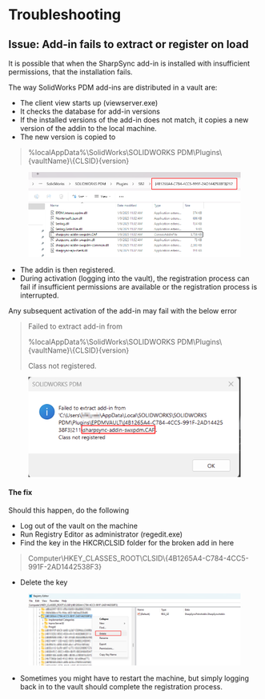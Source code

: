 # Troubleshooting

## **Issue: Add-in fails to extract or register on load**

It is possible that when the SharpSync add-in is installed with insufficient permissions, that the installation fails.

The way SolidWorks PDM add-ins are distributed in a vault are:

* The client view starts up (viewserver.exe)
* It checks the database for add-in versions
* If the installed versions of the add-in does not match, it copies a new version of the addin to the local machine.
* The new version is copied to&#x20;

> %localAppData%\SolidWorks\SOLIDWORKS PDM\Plugins\\{vaultName}\\{CLSID}{version}

<figure><img src="../../.gitbook/assets/image (34).png" alt=""><figcaption></figcaption></figure>

* The addin is then registered.
* During activation (logging into the vault), the registration process can fail if insufficient permissions are available or the registration process is interrupted.

Any subsequent activation of the add-in may fail with the below error

> Failed to extract add-in from&#x20;
>
> %localAppData%\SolidWorks\SOLIDWORKS PDM\Plugins\\{vaultName}\\{CLSID}{version}
>
> Class not registered.



<figure><img src="../../.gitbook/assets/image (31).png" alt=""><figcaption></figcaption></figure>

#### The fix

Should this happen, do the following

* Log out of the vault on the machine
* Run Registry Editor as administrator (regedit.exe)
* Find the key in the HKCR\CLSID folder for the broken add in here&#x20;

> Computer\HKEY\_CLASSES\_ROOT\CLSID\\{4B1265A4-C784-4CC5-991F-2AD1442538F3}

* Delete the key

<figure><img src="../../.gitbook/assets/image (33).png" alt=""><figcaption></figcaption></figure>

* Sometimes you might have to restart the machine, but simply logging back in to the vault should complete the registration process.
